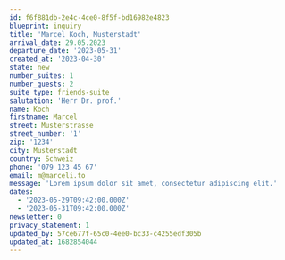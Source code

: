 ```yaml
---
id: f6f881db-2e4c-4ce0-8f5f-bd16982e4823
blueprint: inquiry
title: 'Marcel Koch, Musterstadt'
arrival_date: 29.05.2023
departure_date: '2023-05-31'
created_at: '2023-04-30'
state: new
number_suites: 1
number_guests: 2
suite_type: friends-suite
salutation: 'Herr Dr. prof.'
name: Koch
firstname: Marcel
street: Musterstrasse
street_number: '1'
zip: '1234'
city: Musterstadt
country: Schweiz
phone: '079 123 45 67'
email: m@marceli.to
message: 'Lorem ipsum dolor sit amet, consectetur adipiscing elit.'
dates:
  - '2023-05-29T09:42:00.000Z'
  - '2023-05-31T09:42:00.000Z'
newsletter: 0
privacy_statement: 1
updated_by: 57ce677f-65c0-4ee0-bc33-c4255edf305b
updated_at: 1682854044
---
```

